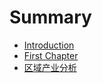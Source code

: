 # Summary

* [Introduction](README.md)
* [First Chapter](chapter1.md)
* [区域产业分析](qu-yu-chan-ye-fen-xi.md)

